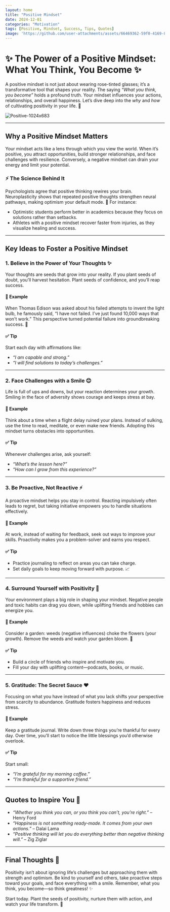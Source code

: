 ```yaml
---
layout: home
title: "Positive Mindset"
date: 2024-12-01
categories: "Motivation"
tags: [Positive, Mindset, Success, Tips, Quotes]
image: 'https://github.com/user-attachments/assets/66469362-59f0-4169-8151-d10928254533'
---
```


# **✨ The Power of a Positive Mindset: What You Think, You Become ✨**

A positive mindset is not just about wearing rose-tinted glasses; it’s a transformative tool that shapes your reality. The saying *“What you think, you become”* holds a profound truth. Your mindset influences your actions, relationships, and overall happiness. Let’s dive deep into the *why* and *how* of cultivating positivity in your life. 🌿

![Positive-1024x683](https://github.com/user-attachments/assets/66469362-59f0-4169-8151-d10928254533)

---

## **Why a Positive Mindset Matters**

Your mindset acts like a lens through which you view the world. When it’s positive, you attract opportunities, build stronger relationships, and face challenges with resilience. Conversely, a negative mindset can drain your energy and limit your potential.

### **⚡ The Science Behind It**
Psychologists agree that positive thinking rewires your brain. Neuroplasticity shows that repeated positive thoughts strengthen neural pathways, making optimism your default mode. 🌈 For instance:
- Optimistic students perform better in academics because they focus on solutions rather than setbacks.
- Athletes with a positive mindset recover faster from injuries, as they visualize healing and success.

---

## **Key Ideas to Foster a Positive Mindset**

### **1. Believe in the Power of Your Thoughts ✨**
Your thoughts are seeds that grow into your reality. If you plant seeds of doubt, you’ll harvest hesitation. Plant seeds of confidence, and you’ll reap success.

#### **🔹 Example**
When Thomas Edison was asked about his failed attempts to invent the light bulb, he famously said, “I have not failed. I've just found 10,000 ways that won't work.” This perspective turned potential failure into groundbreaking success. 🔦

#### **✅ Tip**
Start each day with affirmations like:
- *“I am capable and strong.”*
- *“I will find solutions to today’s challenges.”*

---

### **2. Face Challenges with a Smile 😊**
Life is full of ups and downs, but your reaction determines your growth. Smiling in the face of adversity shows courage and keeps stress at bay.

#### **🔹 Example**
Think about a time when a flight delay ruined your plans. Instead of sulking, use the time to read, meditate, or even make new friends. Adopting this mindset turns obstacles into opportunities.

#### **✅ Tip**
Whenever challenges arise, ask yourself:
- *“What’s the lesson here?”*
- *“How can I grow from this experience?”*

---

### **3. Be Proactive, Not Reactive ⚡**
A proactive mindset helps you stay in control. Reacting impulsively often leads to regret, but taking initiative empowers you to handle situations effectively.

#### **🔹 Example**
At work, instead of waiting for feedback, seek out ways to improve your skills. Proactivity makes you a problem-solver and earns you respect.

#### **✅ Tip**
- Practice journaling to reflect on areas you can take charge.
- Set daily goals to keep moving forward with purpose. 📈

---

### **4. Surround Yourself with Positivity 🌿**
Your environment plays a big role in shaping your mindset. Negative people and toxic habits can drag you down, while uplifting friends and hobbies can energize you.

#### **🔹 Example**
Consider a garden: weeds (negative influences) choke the flowers (your growth). Remove the weeds and watch your garden bloom. 🌼

#### **✅ Tip**
- Build a circle of friends who inspire and motivate you.
- Fill your day with uplifting content—podcasts, books, or music.

---

### **5. Gratitude: The Secret Sauce ❤️**
Focusing on what you have instead of what you lack shifts your perspective from scarcity to abundance. Gratitude fosters happiness and reduces stress.

#### **🔹 Example**
Keep a gratitude journal. Write down three things you’re thankful for every day. Over time, you’ll start to notice the little blessings you’d otherwise overlook.

#### **✅ Tip**
Start small:
- *“I’m grateful for my morning coffee.”*
- *“I’m thankful for a supportive friend.”*

---

## **Quotes to Inspire You 🌟**
- *“Whether you think you can, or you think you can’t, you’re right.”* – Henry Ford
- *“Happiness is not something ready-made. It comes from your own actions.”* – Dalai Lama
- *“Positive thinking will let you do everything better than negative thinking will.”* – Zig Ziglar

---

## **Final Thoughts 🌈**
Positivity isn’t about ignoring life’s challenges but approaching them with strength and optimism. Be kind to yourself and others, take proactive steps toward your goals, and face everything with a smile. Remember, what you think, you become—so think greatness! ✨

Start today. Plant the seeds of positivity, nurture them with action, and watch your life transform. 🌿
